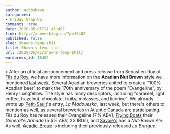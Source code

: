 ```yaml
---
author: acbbshawn
categories:
- Friday Wrap-Up
comments: true
date: 2020-05-05T11:45:49Z
link: http://acbeerblog.ca/?p=18402
published: false
slug: shawns-temp-shit
title: Shawn's temp shit
url: /2020/05/05/shawns-temp-shit/
wordpress_id: 18402
---
```


• After an official announcement and press release from Sebastien Roy of [Fils du Roy](http://distilleriefilsduroy.com/), we have more information on the **Acadian Nut Brown** style we mentioned [last week](http://acbeerblog.ca/2017/06/09/friday-wrap-up-20170609/). Several Acadian breweries united to create a "100% Acadian beer" to mark the 170th anniversary of the poem "Evangeline", by Henry Longfellow. The style has many descriptors, including "caramel, light coffee, hazelnut, chocolate, fruity, molasses, and licorice". We already wrote up [Petit-Sault](http://petitsault.com/en/)'s entry, _La Madoueska_, last week, but there's others to mention as well, as several breweries in Atlantic Canada are participating. Fils du Roy has released their Evangeline (7% ABV), [Flying Boats](https://www.facebook.com/pages/Flying-Boats-Brewing/1580598582194710) their _General's Armada_ (5.5% ABV, 23 IBUs), and [Savoie's](https://www.facebook.com/pages/Savoies-Brewhouse/1617785005132093?fref=ts) has a _Nut-Brown Ale_. As well, [Acadie-Broue](https://www.facebook.com/pages/Acadie-Broue/176759632361301) is including their previously-released _La Bringue_.




